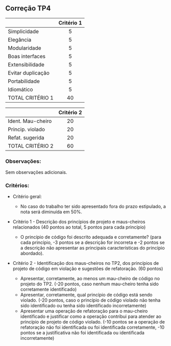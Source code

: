 Correção TP4
---

|                   | Critério 1 |  
|:------------------|:----------:|  
| Simplicidade      |     5      |  
| Elegância         |     5      |  
| Modularidade      |     5      |  
| Boas interfaces   |     5      |  
| Extensibilidade   |     5      |  
| Evitar duplicação |     5      |  
| Portabilidade     |     5      |  
| Idiomático        |     5      |  
| TOTAL CRITÉRIO 1  |    40      |
                                    
|                   | Critério 2 |  
|:------------------|:----------:|  
| Ident. Mau-cheiro |    20      |  
| Princip. violado  |    20      |  
| Refat. sugerida   |    20      |  
| TOTAL CRITÉRIO 2  |    60      |



### Observações: 
Sem observações adicionais. 

### Critérios:  

- Critério geral: 
  - No caso do trabalho ter sido apresentado fora do prazo estipulado, a nota
    será diminuída em 50%.    

- Critério 1 - Descrição dos princípios de projeto e maus-cheiros relacionados
  (40 pontos ao total, 5 pontos para cada princípio) 
  - O princípio de código foi descrito adequada e corretamente? (para cada
    princípio, -3 pontos se a descrição for incorreta e -2 pontos se a descrição
    não apresentar as principais características do princípio abordado). 

- Critério 2 - Identificação dos maus-cheiros no TP2, dos princípios de projeto
  de código em violação e sugestões de refatoração. (60 pontos) 
  - Apresentar, corretamente, ao menos um mau-cheiro de código no projeto do
    TP2. (-20 pontos, caso nenhum mau-cheiro tenha sido corretamente
    identificado) 
  - Apresentar, corretamente, qual princípio de código está sendo violado. (-20
    pontos, caso o princípio de código violado não tenha sido identificado ou
    tenha sido identificado incorretamente)
  - Apresentar uma operação de refatoração para o mau-cheiro identificado e
    justificar como a operação contribui para atender ao princípio de projeto de
    código violado. (-10 pontos se a operação de refatoração não foi
    identificada ou foi identificada corretamente, -10 pontos se a justificativa
    não foi identificada ou identificada incorretamente) 
    
